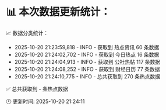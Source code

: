 📊 本次数据更新统计：
==========================

📈 数据分类统计：
- 2025-10-20 21:23:59,818 - INFO - 获取到 热点资讯 60 条数据
- 2025-10-20 21:24:02,702 - INFO - 获取到 今日热点 16 条数据
- 2025-10-20 21:24:04,913 - INFO - 获取到 公社热帖 117 条数据
- 2025-10-20 21:24:08,252 - INFO - 获取到 财经日历 77 条数据
- 2025-10-20 21:24:10,775 - INFO - 总共获取到 270 条热点数据

✅ 总共获取到 - 条热点数据

🕐 更新时间: 2025-10-20 21:24:11
